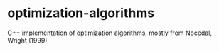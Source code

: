 # optimization-algorithms
C++ implementation of optimization algorithms, mostly from Nocedal, Wright (1999)
